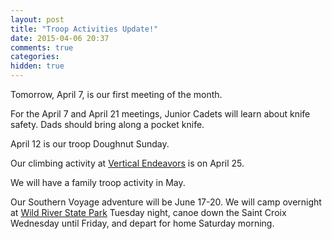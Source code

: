 ```yaml
---
layout: post
title: "Troop Activities Update!"
date: 2015-04-06 20:37
comments: true
categories: 
hidden: true
---
```

Tomorrow, April 7, is our first meeting of the month.

For the April 7 and April 21 meetings, Junior Cadets will learn about knife safety. Dads should bring along a pocket knife.

April 12 is our troop Doughnut Sunday.

Our climbing activity at [Vertical Endeavors](http://verticalendeavors.com/stpaul/) is on April 25.

We will have a family troop activity in May.

Our Southern Voyage adventure will be June 17-20.  We will camp overnight at [Wild River State Park](http://www.dnr.state.mn.us/state_parks/wild_river/index.html) Tuesday night, canoe down the Saint Croix Wednesday until Friday, and depart for home Saturday morning.

